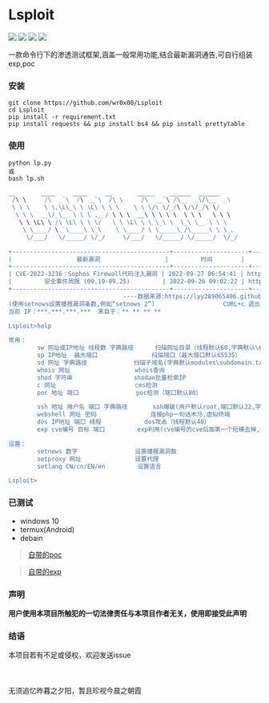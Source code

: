 # Lsploit

![](https://img.shields.io/badge/Size-4MB-informational?style=for-the-badge&logo=appveyor)
![](https://img.shields.io/badge/tested-termux-green?style=for-the-badge&logo=appveyor)
![](https://img.shields.io/github/issues/wr0x00/Lsploit?style=for-the-badge&logo=appveyor)
![](https://img.shields.io/github/stars/wr0x00/Lsploit?style=for-the-badge&logo=appveyor)

一款命令行下的渗透测试框架,涵盖一般常用功能,结合最新漏洞通告,可自行组装exp,poc

### 安装
```shell
git clone https://github.com/wr0x00/Lsploit
cd Lsploit
pip install -r requirement.txt
pip install requests && pip install bs4 && pip install prettytable
```
### 使用
```shell
python lp.py
或
bash lp.sh
```
```js
__       ____     ____     __       _____    ______  ______   
 /\ \     /\  _`\  /\  _`\  /\ \     /\  __`\ /\__  _\/\__  _\  
 \ \ \    \ \,\L\_\ \ \L\ \ \ \    \ \ \/\ \/_/\ \/\/_/\ \/  
  \ \ \  __\/_\__ \ \ \ ,__/ \ \ \  __\ \ \ \ \  \ \ \   \ \ \  
   \ \ \L\ \ /\ \L\ \ \ \/   \ \ \L\ \ \ \_\ \  \_\ \__ \ \ \ 
    \ \____/ \ `\____\ \_\    \ \____/ \ \_____\ /\_____\ \ \_、
     \/___/   \/_____/ \/_/     \/___/   \/_____/ \/_____/  \/_/

+--------------------------------------------+---------------------+------------------------------------------------------------------------+
|                  最新漏洞                  |         时间        |                                  详情                                  |
+--------------------------------------------+---------------------+------------------------------------------------------------------------+
| CVE-2022-3236：Sophos Firewall代码注入漏洞 | 2022-09-27 06:54:41 | https://cert.360.cn/warning/detail?id=7dd2729178b6e52796bd57708b3266ed |
|         安全事件周报 (09.19-09.25)         | 2022-09-26 09:02:22 | https://cert.360.cn/warning/detail?id=105231120c8d712dd9c394d27128c4a6 |
+--------------------------------------------+---------------------+------------------------------------------------------------------------+
                                ----数据来源:https://lyy289065406.github.io/threat-broadcast
(使用setnows设置播报漏洞条数,例如“setnows 2”)                   CURL+c 退出
当前 IP：***.***.***.***  来自于：** ** ** **

Lsploit>help

常用：
        sw 网址或IP地址 线程数 字典路径      扫描网址目录（线程默认60,字典默认\modules\dict.t
        sp IP地址  最大端口               扫描端口（最大端口默认65535）
        sd 网址 字典路径             扫描子域名(字典默认modules\subdomain.txt)
        whois 网址                  whois查询
        shod 字符串                 shodan批量检索IP
        c 网址                      cms检测
        poc 地址 端口                poc检测（端口默认80）

        ssh 地址 用户名 端口 字典路径       ssh爆破(用户默认root,端口默认22,字典路径默认modul
        webshell 网址 密码               连接php一句话木马,虚拟终端
        dos IP地址 端口 线程            dos攻击（线程默认40）
        exp cve编号 目标 端口         exp利用(cve编号的cve后面第一个短横去掉,如cve2018-9995

设置：
        setnews 数字                设置播报漏洞数
        setproxy 网址               设置代理
        setlang CN/cn/EN/en         设置语言

Lsploit>
```
### 已测试
 * windows 10
 * termux(Android)
 * debain
 
 >[自带的poc](https://github.com/wr0x00/Lizard/wiki/Supported_poc_CN)
 
 >[自带的exp](https://github.com/wr0x00/Lizard/wiki/Support_EXP_CN)
### 声明
**用户使用本项目所触犯的一切法律责任与本项目作者无关，使用即接受此声明**

### 结语
本项目若有不足或侵权，欢迎发送issue
  <br>
  <br>
  <br>
  <br>
无须追忆昨暮之夕阳，暂且珍视今晨之朝霞
